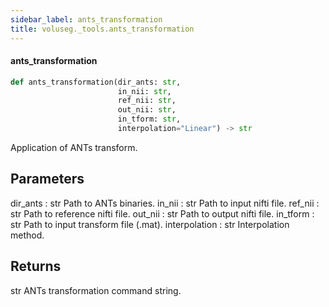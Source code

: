 ```yaml
---
sidebar_label: ants_transformation
title: voluseg._tools.ants_transformation
---
```


#### ants\_transformation

```python
def ants_transformation(dir_ants: str,
                        in_nii: str,
                        ref_nii: str,
                        out_nii: str,
                        in_tform: str,
                        interpolation="Linear") -> str
```

Application of ANTs transform.

Parameters
----------
dir_ants : str
    Path to ANTs binaries.
in_nii : str
    Path to input nifti file.
ref_nii : str
    Path to reference nifti file.
out_nii : str
    Path to output nifti file.
in_tform : str
    Path to input transform file (.mat).
interpolation : str
    Interpolation method.

Returns
-------
str
    ANTs transformation command string.

